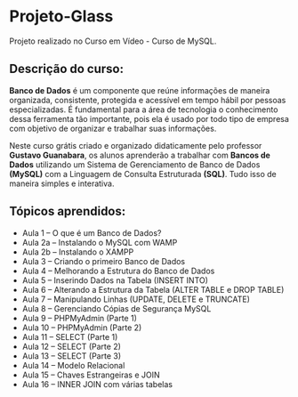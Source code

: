 # Projeto-Glass
Projeto realizado no Curso em Vídeo - Curso de MySQL.

## Descrição do curso:
**Banco de Dados** é um componente que reúne informações de maneira organizada, consistente, protegida e acessível em tempo hábil por pessoas especializadas. É fundamental para a área de tecnologia o conhecimento dessa ferramenta tão importante, pois ela é usado por todo tipo de empresa com objetivo de organizar e trabalhar suas informações.

Neste curso grátis criado e organizado didaticamente pelo professor **Gustavo Guanabara**, os alunos aprenderão a trabalhar com **Bancos de Dados** utilizando um Sistema de Gerenciamento de Banco de Dados **(MySQL)** com a Linguagem de Consulta Estruturada **(SQL)**. Tudo isso de maneira simples e interativa.
## Tópicos aprendidos:
- Aula 1 – O que é um Banco de Dados?
- Aula 2a – Instalando o MySQL com WAMP
- Aula 2b – Instalando o XAMPP
- Aula 3 – Criando o primeiro Banco de Dados
- Aula 4 – Melhorando a Estrutura do Banco de Dados
- Aula 5 – Inserindo Dados na Tabela (INSERT INTO)
- Aula 6 – Alterando a Estrutura da Tabela (ALTER TABLE e DROP TABLE)
- Aula 7 – Manipulando Linhas (UPDATE, DELETE e TRUNCATE)
- Aula 8 – Gerenciando Cópias de Segurança MySQL
- Aula 9 – PHPMyAdmin (Parte 1)
- Aula 10 – PHPMyAdmin (Parte 2)
- Aula 11 – SELECT (Parte 1)
- Aula 12 – SELECT (Parte 2)
- Aula 13 – SELECT (Parte 3)
- Aula 14 – Modelo Relacional
- Aula 15 – Chaves Estrangeiras e JOIN
- Aula 16 – INNER JOIN com várias tabelas
